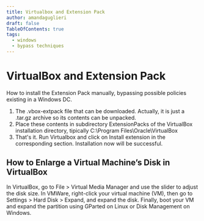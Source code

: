 ```yaml
---
title: Virtualbox and Extension Pack
author: amandaguglieri
draft: false
TableOfContents: true
tags:
  - windows
  - bypass techniques
---
```


# VirtualBox and Extension Pack

How to install the Extension Pack manually, bypassing possible policies existing in a Windows DC.

1. The .vbox-extpack file that can be downloaded. Actually, it is just a .tar.gz archive so its contents can be unpacked. 
2. Place these contents in subdirectory ExtensionPacks of the VirtualBox installation directory, tipically C:\Program Files\Oracle\VirtualBox
3. That's it. Run Virtualbox and click on Install extension in the corresponding section. Installation now will be successful. 


## How to Enlarge a Virtual Machine’s Disk in VirtualBox 

In VirtualBox, go to File > Virtual Media Manager and use the slider to adjust the disk size. In VMWare, right-click your virtual machine (VM), then go to Settings > Hard Disk > Expand, and expand the disk. Finally, boot your VM and expand the partition using GParted on Linux or Disk Management on Windows.
